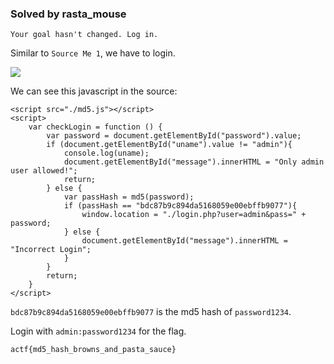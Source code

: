 ### Solved by rasta_mouse

```
Your goal hasn't changed. Log in.
```

Similar to `Source Me 1`, we have to login.

![](/images/2018/angstromctf/web/source-me-2.png)

We can see this javascript in the source:

```
<script src="./md5.js"></script>
<script>
	var checkLogin = function () {
		var password = document.getElementById("password").value;
		if (document.getElementById("uname").value != "admin"){
			console.log(uname);
			document.getElementById("message").innerHTML = "Only admin user allowed!";
			return;
		} else {
			var passHash = md5(password);
			if (passHash == "bdc87b9c894da5168059e00ebffb9077"){
				window.location = "./login.php?user=admin&pass=" + password;
			} else {
				document.getElementById("message").innerHTML = "Incorrect Login";
			}
		}
		return;
	}
</script>
```

`bdc87b9c894da5168059e00ebffb9077` is the md5 hash of `password1234`.

Login with `admin:password1234` for the flag.

`actf{md5_hash_browns_and_pasta_sauce}`